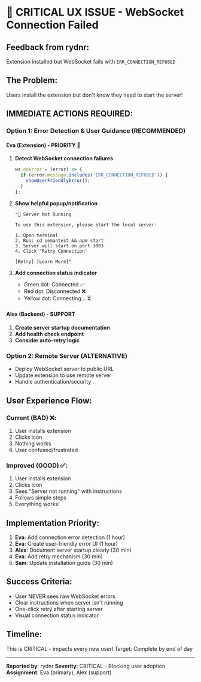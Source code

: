 # 🚨 CRITICAL UX ISSUE - WebSocket Connection Failed

## Feedback from rydnr:
Extension installed but WebSocket fails with `ERR_CONNECTION_REFUSED`

## The Problem:
Users install the extension but don't know they need to start the server!

## IMMEDIATE ACTIONS REQUIRED:

### Option 1: Error Detection & User Guidance (RECOMMENDED)

#### Eva (Extension) - PRIORITY 🔴
1. **Detect WebSocket connection failures**
   ```javascript
   ws.onerror = (error) => {
     if (error.message.includes('ERR_CONNECTION_REFUSED')) {
       showUserFriendlyError();
     }
   };
   ```

2. **Show helpful popup/notification**
   ```
   "📡 Server Not Running
   
   To use this extension, please start the local server:
   
   1. Open terminal
   2. Run: cd semantest && npm start
   3. Server will start on port 3003
   4. Click 'Retry Connection'
   
   [Retry] [Learn More]"
   ```

3. **Add connection status indicator**
   - Green dot: Connected ✅
   - Red dot: Disconnected ❌
   - Yellow dot: Connecting... ⏳

#### Alex (Backend) - SUPPORT
1. **Create server startup documentation**
2. **Add health check endpoint**
3. **Consider auto-retry logic**

### Option 2: Remote Server (ALTERNATIVE)
- Deploy WebSocket server to public URL
- Update extension to use remote server
- Handle authentication/security

## User Experience Flow:

### Current (BAD) ❌:
1. User installs extension
2. Clicks icon
3. Nothing works
4. User confused/frustrated

### Improved (GOOD) ✅:
1. User installs extension
2. Clicks icon
3. Sees "Server not running" with instructions
4. Follows simple steps
5. Everything works!

## Implementation Priority:

1. **Eva**: Add connection error detection (1 hour)
2. **Eva**: Create user-friendly error UI (1 hour)
3. **Alex**: Document server startup clearly (30 min)
4. **Eva**: Add retry mechanism (30 min)
5. **Sam**: Update installation guide (30 min)

## Success Criteria:
- User NEVER sees raw WebSocket errors
- Clear instructions when server isn't running
- One-click retry after starting server
- Visual connection status indicator

## Timeline: 
This is CRITICAL - impacts every new user!
Target: Complete by end of day

---
**Reported by**: rydnr
**Severity**: CRITICAL - Blocking user adoption
**Assignment**: Eva (primary), Alex (support)